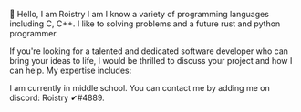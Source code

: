 👋 Hello, I am Roistry
I am I know a variety of programming languages including C, C++. I like to solving problems and a future rust and python programmer.

If you're looking for a talented and dedicated software developer who can bring your ideas to life, I would be thrilled to discuss your project and how I can help. My expertise includes:

I am currently in middle school.
You can contact me by adding me on discord: Roistry ✔#4889.
